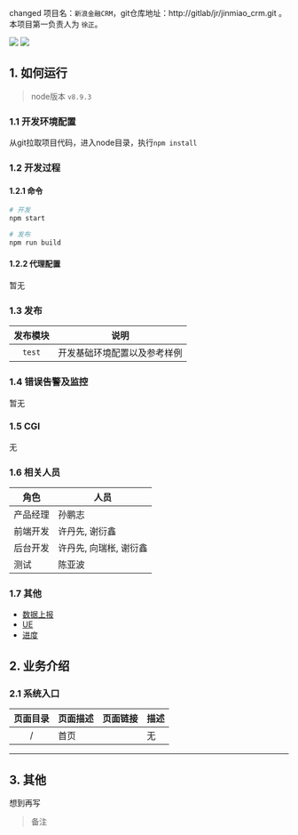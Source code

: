 changed
项目名：`新浪金融CRM`，git仓库地址：http://gitlab/jr/jinmiao_crm.git 。本项目第一负责人为 `徐正`。

![](https://img.shields.io/badge/language-javascript-orange.svg)
![](https://img.shields.io/badge/node-v8.9.3-green.svg)

## 1. 如何运行

> node版本 `v8.9.3`

### 1.1 开发环境配置

从git拉取项目代码，进入node目录，执行`npm install`

### 1.2 开发过程

#### 1.2.1 命令

```sh
# 开发
npm start

# 发布
npm run build
```

#### 1.2.2 代理配置

暂无

### 1.3 发布

| 发布模块 | 说明 |
| :---: | --- |
| `test` | 开发基础环境配置以及参考样例 |

### 1.4 错误告警及监控
暂无

### 1.5 CGI
无

### 1.6 相关人员

| 角色 | 人员 |
| --- | --- |
| 产品经理 | 孙鹏志 |
| 前端开发 | 许丹先, 谢衍鑫 |
| 后台开发 | 许丹先, 向瑞枨, 谢衍鑫 |
| 测试 | 陈亚波 |

### 1.7 其他

- [数据上报](暂无)
- [UE](file:///D:/新浪金融电销CRM/start.htmlxxx)
- [进度](http://172.16.59.143:8099/progress/%E6%96%B0%E6%B5%AA%E9%87%91%E8%9E%8DCRM/task.html)


## 2. 业务介绍

### 2.1 系统入口

| 页面目录 | 页面描述 | 页面链接 | 描述 |
| :-----: | :------- | ------ | ----- |
|    /    |   首页   |         |   无   |


- - -


## 3. 其他

想到再写

> 备注
